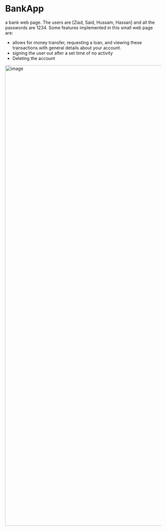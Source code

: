 # BankApp
 a bank web page.
 The users are [Ziad, Said, Hussam, Hassan] and all the passwords are 1234.
 Some features implemented in this small web page are:
 - allows for money transfer, requesting a loan, and viewing these transactions with general details about your account.
 - signing the user out after a set time of no activity
 - Deleting the account

<img width="2705" height="1486" alt="image" src="https://github.com/user-attachments/assets/5207b4be-dba7-43e2-b7f8-26641ae6779d" />
